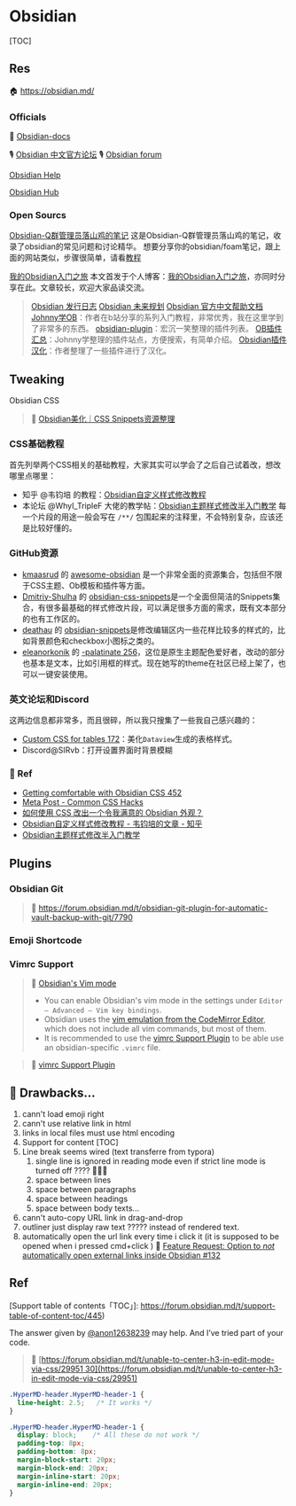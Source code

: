 # Obsidian

[TOC]



## Res
🏠 https://obsidian.md/


### Officials
📁 [Obsidian-docs](https://jackiegeek.gitee.io/obsidian-docs/zh/Obsidian/)

🎙️ [Obsidian 中文官方论坛](https://forum-zh.obsidian.md)
🎙️ [Obsidian forum](https://forum.obsidian.md/)

[Obsidian Help](https://help.obsidian.md/Obsidian/Index)

[Obsidian Hub](https://publish.obsidian.md/hub/00+-+Contribute+to+the+Obsidian+Hub/🗂%EF%B8%8F+00+-+Contribute+to+the+Obsidian+Hub)


### Open Sourcs
[Obsidian-Q群管理员落山鸡的笔记](https://jackiexiao.github.io/obsidian-chinese-help/)
这是Obsidian-Q群管理员落山鸡的笔记，收录了obsidian的常见问题和讨论精华。
想要分享你的obsidian/foam笔记，跟上面的网站类似，步骤很简单，请看[教程](http://jackiegeek.gitee.io/blog/tutorial/)

[我的Obsidian入门之旅](https://forum-zh.obsidian.md/t/topic/2144)
本文首发于个人博客：[我的Obsidian入门之旅](https://wiki.eryajf.net/pages/6ed7fe/)，亦同时分享在此。文章较长，欢迎大家品读交流。

>[Obsidian 发行日志](https://forum.obsidian.md/c/announcements/13)
 [Obsidian 未来规划](https://trello.com/b/Psqfqp7I/obsidian-roadmap)
 [Obsidian 官方中文帮助文档](https://publish.obsidian.md/help-zh/) 
 [Johnny学OB](https://space.bilibili.com/432408734/channel/seriesdetail?sid=299464&ctype=0)：作者在b站分享的系列入门教程，非常优秀，我在这里学到了非常多的东西。
 [obsidian-plugin](https://gitee.com/whghcyx/obsidian-plugin)：宏沉一笑整理的插件列表。
 [OB插件汇总](https://ob.pory.app/)：Johnny学整理的插件站点，方便搜索，有简单介绍。
 [Obsidian插件汉化](https://gitee.com/hejie13250/obsidian-plugin-localization "Obsidian插件汉化")：作者整理了一些插件进行了汉化。



## Tweaking
Obsidian CSS

> 🔗 [Obsidian美化｜CSS Snippets资源整理](https://forum-zh.obsidian.md/t/topic/699)

### CSS基础教程
首先列举两个CSS相关的基础教程，大家其实可以学会了之后自己试着改，想改哪里点哪里：
- 知乎 @韦钧培 的教程：[Obsidian自定义样式修改教程](https://zhuanlan.zhihu.com/p/373888121)
- 本论坛 @WhyI_TripleF 大佬的教学帖：[Obsidian主题样式修改半入门教学](https://forum-zh.obsidian.md/t/topic/180)
每一个片段的用途一般会写在 `/**/` 包围起来的注释里，不会特别复杂，应该还是比较好懂的。

### GitHub资源
- [kmaasrud](https://github.com/kmaasrud) 的 [awesome-obsidian](https://github.com/kmaasrud/awesome-obsidian) 是一个非常全面的资源集合，包括但不限于CSS主题、Ob模板和插件等方面。
- [Dmitriy-Shulha](https://github.com/Dmitriy-Shulha) 的 [obsidian-css-snippets](https://github.com/Dmitriy-Shulha/obsidian-css-snippets)是一个全面但简洁的Snippets集合，有很多最基础的样式修改片段，可以满足很多方面的需求，既有文本部分的也有工作区的。
- [deathau](https://github.com/deathau) 的 [obsidian-snippets](https://github.com/deathau/obsidian-snippets)是修改编辑区内一些花样比较多的样式的，比如背景颜色和checkbox小图标之类的。
- [eleanorkonik](https://github.com/eleanorkonik) 的 [-palatinate 256](https://github.com/eleanorkonik/-palatinate)，这位是原生主题配色爱好者，改动的部分也基本是文本，比如引用框的样式。现在她写的theme在社区已经上架了，也可以一键安装使用。

### 英文论坛和Discord
这两边信息都非常多，而且很碎，所以我只搜集了一些我自己感兴趣的：
-   [Custom CSS for tables 172](https://forum.obsidian.md/t/custom-css-for-tables-5-new-styles-ready-to-use-in-your-notes/17084)：美化`Dataview`生成的表格样式。
-   Discord@SIRvb：打开设置界面时背景模糊



### 🔗 Ref
- [Getting comfortable with Obsidian CSS 452](https://forum.obsidian.md/t/getting-comfortable-with-obsidian-css/133)
- [Meta Post - Common CSS Hacks](https://forum.obsidian.md/t/meta-post-common-css-hacks/1978)
- [如何使用 CSS 改出一个令我满意的 Obsidian 外观？](https://sspai.com/post/75363)
- [Obsidian自定义样式修改教程 - 韦钧培的文章 - 知乎](https://zhuanlan.zhihu.com/p/373888121)
- [Obsidian主题样式修改半入门教学](https://forum-zh.obsidian.md/t/topic/180)



## Plugins
### Obsidian Git

>🔗 https://forum.obsidian.md/t/obsidian-git-plugin-for-automatic-vault-backup-with-git/7790


### Emoji Shortcode


### Vimrc Support

> 🔗 [Obsidian's Vim mode](https://publish.obsidian.md/hub/04+-+Guides%2C+Workflows%2C+%26+Courses/for+Vim+users)
> - You can enable Obsidian's vim mode in the settings under `Editor – Advanced – Vim key bindings`.
> - Obsidian uses the [vim emulation from the CodeMirror Editor](https://github.com/replit/codemirror-vim), which does not include all vim commands, but most of them.
> - It is recommended to use the [vimrc Support Plugin](https://obsidian.md/plugins?id=obsidian-vimrc-support) to be able use an obsidian-specific `.vimrc` file.

> 🔗 [vimrc Support Plugin](https://obsidian.md/plugins?id=obsidian-vimrc-support)



## 🤔 Drawbacks...
1. cann't load emoji right
2. cann't use relative link in html
3. links in local files must use html encoding
4. Support for content [TOC]
5. Line break seems wired (text transferre from typora) 
	1. single line is ignored in reading mode even if strict line mode is turned off ???? 🤷🏽‍♂️ 
	2. space between lines
	3. space between paragraphs 
	4. space between headings 
	5. space between body texts...
6. cann't auto-copy URL link in drag-and-drop
7. outliner just display raw text ????? instead of rendered text.
8. automatically open the url link every time i click it (it is supposed to be opened when i pressed cmd+click )
	🔗 [Feature Request: Option to *not* automatically open external links inside Obsidian #132](https://github.com/PKM-er/Obsidian-Surfing/issues/132)





## Ref
[Support table of contents「TOC」]: https://forum.obsidian.md/t/support-table-of-content-toc/445)


[Forcing a newline /hard line break /carriage return - canonical]: https://forum.obsidian.md/t/forcing-a-newline-hard-line-break-carriage-return-canonical/8789


[Linebreaks]: https://www.reddit.com/r/ObsidianMD/comments/pr4z6q/linebreaks/


[`<img>` tag with relative file path]: https://forum.obsidian.md/t/img-tag-with-relative-file-path/18647


[Embed vault image via HTML with relative path]: https://forum.obsidian.md/t/embed-vault-images-via-html-with-relative-path/41770


[CSS changes for edit mode]: https://forum.obsidian.md/t/css-changes-for-edit-mode-space-between-line/36385


The answer given by [@anon12638239](https://forum.obsidian.md/u/anon12638239) may help. And I’ve tried part of your code.

>🔗 [https://forum.obsidian.md/t/unable-to-center-h3-in-edit-mode-via-css/29951 30](https://forum.obsidian.md/t/unable-to-center-h3-in-edit-mode-via-css/29951)  

```css
.HyperMD-header.HyperMD-header-1 {
  line-height: 2.5;   /* It works */
}
```
```css
.HyperMD-header.HyperMD-header-1 { 
  display: block;    /* All these do not work */
  padding-top: 8px; 
  padding-bottom: 8px; 
  margin-block-start: 20px;
  margin-block-end: 20px;
  margin-inline-start: 20px;
  margin-inline-end: 20px;
}
```
